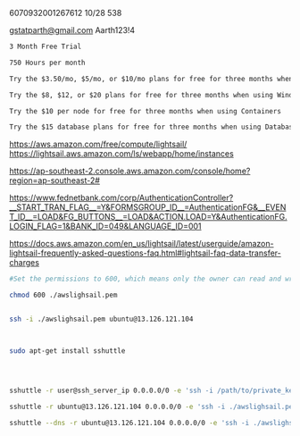 6070932001267612
10/28 538

gstatparth@gmail.com
Aarth123!4


```txt
3 Month Free Trial

750 Hours per month

Try the $3.50/mo, $5/mo, or $10/mo plans for free for three months when using Linux/Unix

Try the $8, $12, or $20 plans for free for three months when using Windows

Try the $10 per node for free for three months when using Containers

Try the $15 database plans for free for three months when using Databases
```



https://aws.amazon.com/free/compute/lightsail/
https://lightsail.aws.amazon.com/ls/webapp/home/instances


https://ap-southeast-2.console.aws.amazon.com/console/home?region=ap-southeast-2#

https://www.fednetbank.com/corp/AuthenticationController?__START_TRAN_FLAG__=Y&FORMSGROUP_ID__=AuthenticationFG&__EVENT_ID__=LOAD&FG_BUTTONS__=LOAD&ACTION.LOAD=Y&AuthenticationFG.LOGIN_FLAG=1&BANK_ID=049&LANGUAGE_ID=001

https://docs.aws.amazon.com/en_us/lightsail/latest/userguide/amazon-lightsail-frequently-asked-questions-faq.html#lightsail-faq-data-transfer-charges



```bash
#Set the permissions to 600, which means only the owner can read and write the file.

chmod 600 ./awslighsail.pem


ssh -i ./awslighsail.pem ubuntu@13.126.121.104
```

```bash


sudo apt-get install sshuttle




sshuttle -r user@ssh_server_ip 0.0.0.0/0 -e 'ssh -i /path/to/private_key'

sshuttle -r ubuntu@13.126.121.104 0.0.0.0/0 -e 'ssh -i ./awslighsail.pem'

sshuttle --dns -r ubuntu@13.126.121.104 0.0.0.0/0 -e 'ssh -i ./awslighsail.pem'


```
